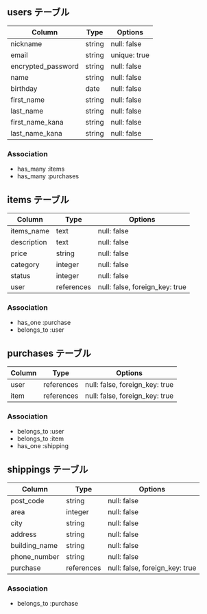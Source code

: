 ## users テーブル

| Column             | Type   | Options      |
| ------------------ | ------ | ------------ |
| nickname           | string | null: false  |
| email              | string | unique: true |
| encrypted_password | string | null: false  |
| name               | string | null: false  |
| birthday           | date   | null: false  |
| first_name         | string | null: false  |
| last_name          | string | null: false  |
| first_name_kana    | string | null: false  |
| last_name_kana     | string | null: false  |

### Association

- has_many :items
- has_many :purchases


## items テーブル

| Column       | Type       | Options                        |
| ------------ | ---------- | ------------------------------ |
| items_name   | text       | null: false                    |
| description  | text       | null: false                    |
| price        | string     | null: false                    |
| category     | integer    | null: false                    |
| status       | integer    | null: false                    |
| user         | references | null: false, foreign_key: true |

### Association

- has_one :purchase
- belongs_to :user


## purchases テーブル

| Column       | Type       | Options                        |
| ------------ | ---------- | ------------------------------ |
| user         | references | null: false, foreign_key: true |
| item         | references | null: false, foreign_key: true |

### Association

- belongs_to :user
- belongs_to :item
- has_one :shipping



## shippings テーブル

| Column        | Type        | Options                        |
| ------------- | ----------- | ------------------------------ |
| post_code     | string      | null: false                    |
| area          | integer     | null: false                    |
| city          | string      | null: false                    |
| address       | string      | null: false                    |
| building_name | string      | null: false                    |
| phone_number  | string      | null: false                    |
| purchase      | references  | null: false, foreign_key: true |


### Association

- belongs_to :purchase